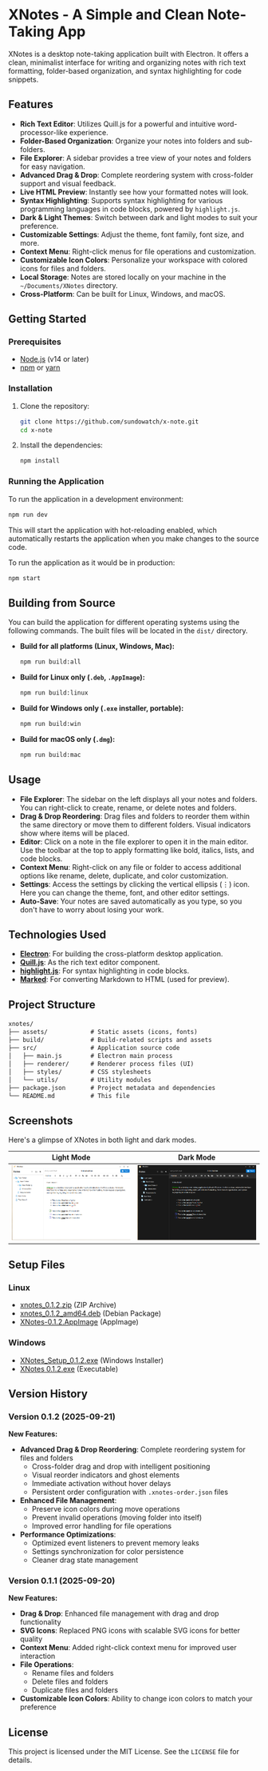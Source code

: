 # XNotes - A Simple and Clean Note-Taking App

XNotes is a desktop note-taking application built with Electron. It offers a clean, minimalist interface for writing and organizing notes with rich text formatting, folder-based organization, and syntax highlighting for code snippets.

## Features

- **Rich Text Editor**: Utilizes Quill.js for a powerful and intuitive word-processor-like experience.
- **Folder-Based Organization**: Organize your notes into folders and sub-folders.
- **File Explorer**: A sidebar provides a tree view of your notes and folders for easy navigation.
- **Advanced Drag & Drop**: Complete reordering system with cross-folder support and visual feedback.
- **Live HTML Preview**: Instantly see how your formatted notes will look.
- **Syntax Highlighting**: Supports syntax highlighting for various programming languages in code blocks, powered by `highlight.js`.
- **Dark & Light Themes**: Switch between dark and light modes to suit your preference.
- **Customizable Settings**: Adjust the theme, font family, font size, and more.
- **Context Menu**: Right-click menus for file operations and customization.
- **Customizable Icon Colors**: Personalize your workspace with colored icons for files and folders.
- **Local Storage**: Notes are stored locally on your machine in the `~/Documents/XNotes` directory.
- **Cross-Platform**: Can be built for Linux, Windows, and macOS.

## Getting Started

### Prerequisites

- [Node.js](https://nodejs.org/) (v14 or later)
- [npm](https://www.npmjs.com/) or [yarn](https://yarnpkg.com/)

### Installation

1.  Clone the repository:
    ```bash
    git clone https://github.com/sundowatch/x-note.git
    cd x-note
    ```

2.  Install the dependencies:
    ```bash
    npm install
    ```

### Running the Application

To run the application in a development environment:
```bash
npm run dev
```
This will start the application with hot-reloading enabled, which automatically restarts the application when you make changes to the source code.

To run the application as it would be in production:
```bash
npm start
```

## Building from Source

You can build the application for different operating systems using the following commands. The built files will be located in the `dist/` directory.

- **Build for all platforms (Linux, Windows, Mac):**
  ```bash
  npm run build:all
  ```

- **Build for Linux only (`.deb`, `.AppImage`):**
  ```bash
  npm run build:linux
  ```

- **Build for Windows only (`.exe` installer, portable):**
  ```bash
  npm run build:win
  ```

- **Build for macOS only (`.dmg`):**
  ```bash
  npm run build:mac
  ```

## Usage

-   **File Explorer**: The sidebar on the left displays all your notes and folders. You can right-click to create, rename, or delete notes and folders.
-   **Drag & Drop Reordering**: Drag files and folders to reorder them within the same directory or move them to different folders. Visual indicators show where items will be placed.
-   **Editor**: Click on a note in the file explorer to open it in the main editor. Use the toolbar at the top to apply formatting like bold, italics, lists, and code blocks.
-   **Context Menu**: Right-click on any file or folder to access additional options like rename, delete, duplicate, and color customization.
-   **Settings**: Access the settings by clicking the vertical ellipsis (⋮) icon. Here you can change the theme, font, and other editor settings.
-   **Auto-Save**: Your notes are saved automatically as you type, so you don't have to worry about losing your work.

## Technologies Used

-   **[Electron](https://www.electronjs.org/)**: For building the cross-platform desktop application.
-   **[Quill.js](https://quilljs.com/)**: As the rich text editor component.
-   **[highlight.js](https://highlightjs.org/)**: For syntax highlighting in code blocks.
-   **[Marked](https://marked.js.org/)**: For converting Markdown to HTML (used for preview).

## Project Structure

```
xnotes/
├── assets/            # Static assets (icons, fonts)
├── build/             # Build-related scripts and assets
├── src/               # Application source code
│   ├── main.js        # Electron main process
│   ├── renderer/      # Renderer process files (UI)
│   ├── styles/        # CSS stylesheets
│   └── utils/         # Utility modules
├── package.json       # Project metadata and dependencies
└── README.md          # This file
```

## Screenshots

Here's a glimpse of XNotes in both light and dark modes.

| Light Mode | Dark Mode |
| :---: | :---: |
| ![XNotes Light Mode](assets/images/light.png) | ![XNotes Dark Mode](assets/images/dark.png) |

## Setup Files

### Linux
- [xnotes_0.1.2.zip](setup/linux/xnotes_0.1.2.zip) (ZIP Archive)
- [xnotes_0.1.2_amd64.deb](setup/linux/xnotes_0.1.2_amd64.deb) (Debian Package)
- [XNotes-0.1.2.AppImage](setup/linux/XNotes-0.1.2.AppImage) (AppImage)

### Windows
- [XNotes_Setup_0.1.2.exe](setup/windows/XNotes_Setup_0.1.2.exe) (Windows Installer)
- [XNotes 0.1.2.exe](setup/windows/XNotes%200.1.2.exe) (Executable)

## Version History

### Version 0.1.2 (2025-09-21)
**New Features:**
- **Advanced Drag & Drop Reordering**: Complete reordering system for files and folders
  - Cross-folder drag and drop with intelligent positioning
  - Visual reorder indicators and ghost elements
  - Immediate activation without hover delays
  - Persistent order configuration with `.xnotes-order.json` files
- **Enhanced File Management**: 
  - Preserve icon colors during move operations
  - Prevent invalid operations (moving folder into itself)
  - Improved error handling for file operations
- **Performance Optimizations**:
  - Optimized event listeners to prevent memory leaks
  - Settings synchronization for color persistence
  - Cleaner drag state management

### Version 0.1.1 (2025-09-20)
**New Features:**
- **Drag & Drop**: Enhanced file management with drag and drop functionality
- **SVG Icons**: Replaced PNG icons with scalable SVG icons for better quality
- **Context Menu**: Added right-click context menu for improved user interaction
- **File Operations**: 
  - Rename files and folders
  - Delete files and folders  
  - Duplicate files and folders
- **Customizable Icon Colors**: Ability to change icon colors to match your preference

## License

This project is licensed under the MIT License. See the `LICENSE` file for details.
